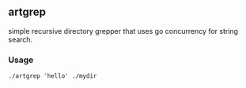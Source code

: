 ## artgrep

simple recursive directory grepper that uses go concurrency for string search.

### Usage

```shell
./artgrep 'hello' ./mydir
```